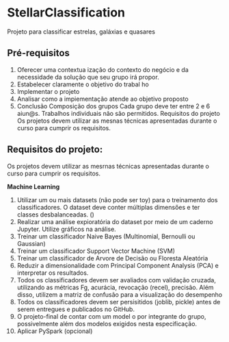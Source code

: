 # StellarClassification
Projeto para classificar estrelas, galáxias e quasares

## Pré-requisitos

1. Oferecer uma contextua ização do contexto do negócio e da necessidade da solução
que seu grupo irá propor.
2. Estabelecer claramente o objetivo do trabal ho
3. Implementar o projeto
4. Analisar como a impiementação atende ao objetivo proposto
5. Conclusão
Composição dos grupos
Cada grupo deve ter entre 2 e 6 aiun@s. Trabalhos individuais não são permitidos.
Requisitos do projeto
Os projetos devem utilizar as mesnas técnicas apresentadas durante o curso
para cumprir os requisitos.

## Requisitos do projeto:

Os projetos devem utilizar as mesrnas técnicas apresentadas durante o curso
para cumprir os requisitos.

**Machine Learning**
1. Utilizar um ou mais datasets (não pode ser toy) para o treinamento dos
classificadores. O dataset deve conter múltiplas dimensőes e ter classes
desbalanceadas. ()
2. Realizar uma análise expioratória do dataset por meio de um caderno Jupyter.
Utilize gráficos na análise.
3. Treinar um classificador Naive Bayes (Multinomial, Bernoulli ou Gaussian)
4. Treinar um classificador Support Vector Machine (SVM)
5. Treinar um classificador de Arvore de Decisão ou Floresta Aleatória
6. Reduzir a dimensionalidade com Principal Component Analysis (PCA) e
interpretar os resultados.
7. Todos os classificadores devem ser avaliados com validação cruzada,
utilizando as métricas Fg, acurácia, revocação (recel), precisão. Além disso, utilizem a
matriz de confusão para a visualização do desempenho
8. Todos os classificadores devem ser persisitidos (joblib, pickle) antes de serem
entregues e publicados no GitHub.
9. O projeto-final de contar com um model o por integrante do grupo,
possivelmente além dos modelos exigidos nesta especificação.
10. Aplicar PySpark (opcional)